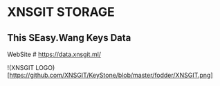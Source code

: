 # XNSGIT STORAGE
## This SEasy.Wang Keys Data

WebSite # 
https://data.xnsgit.ml/

!(XNSGIT LOGO)[https://github.com/XNSGIT/KeyStone/blob/master/fodder/XNSGIT.png]